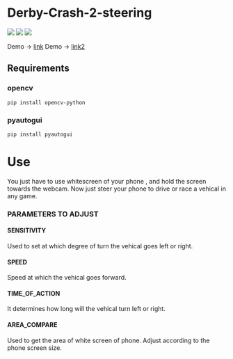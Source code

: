 # Derby-Crash-2-steering

![](https://img.shields.io/badge/python-3.8-red)
![](https://img.shields.io/badge/contributers-1-brightgreen)
![](https://img.shields.io/badge/license-MIT-green)

Demo -> [link](https://www.linkedin.com/posts/yash-indane-aa6534179_programming-computervision-python-activity-6842866113341071361-OA4L)
Demo -> [link2](https://www.youtube.com/watch?v=XN-ldJUoLuM)

## Requirements

### opencv

```
pip install opencv-python
```

### pyautogui

```
pip install pyautogui
```

# Use
You just have to use whitescreen of your phone , and hold the screen towards the webcam. Now just steer your phone to drive or race a vehical in any game.

### PARAMETERS TO ADJUST

#### SENSITIVITY

Used to set at which degree of turn the vehical goes left or right.

#### SPEED

Speed at which the vehical goes forward.

#### TIME_OF_ACTION

It determines how long will the vehical turn left or right.

#### AREA_COMPARE

Used to get the area of white screen of phone. Adjust according to the phone screen size.
